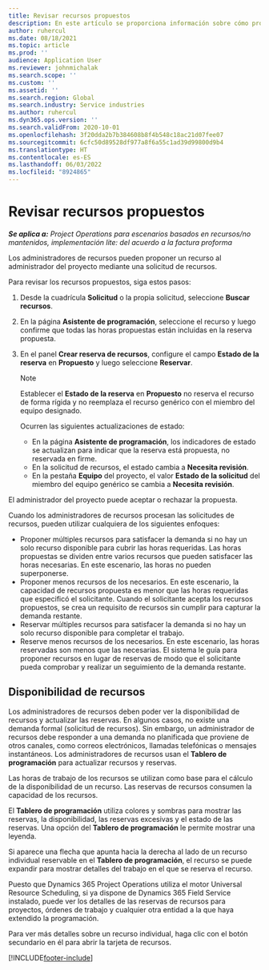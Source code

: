 ```yaml
---
title: Revisar recursos propuestos
description: En este artículo se proporciona información sobre cómo proponer recursos de proyecto.
author: ruhercul
ms.date: 08/18/2021
ms.topic: article
ms.prod: ''
audience: Application User
ms.reviewer: johnmichalak
ms.search.scope: ''
ms.custom: ''
ms.assetid: ''
ms.search.region: Global
ms.search.industry: Service industries
ms.author: ruhercul
ms.dyn365.ops.version: ''
ms.search.validFrom: 2020-10-01
ms.openlocfilehash: 3f20dda2b7b384608b8f4b548c18ac21d07fee07
ms.sourcegitcommit: 6cfc50d89528df977a8f6a55c1ad39d99800d9b4
ms.translationtype: HT
ms.contentlocale: es-ES
ms.lasthandoff: 06/03/2022
ms.locfileid: "8924865"
---
```

# <a name="review-proposed-resources"></a>Revisar recursos propuestos

_**Se aplica a:** Project Operations para escenarios basados en recursos/no mantenidos, implementación lite: del acuerdo a la factura proforma_

Los administradores de recursos pueden proponer un recurso al administrador del proyecto mediante una solicitud de recursos.

Para revisar los recursos propuestos, siga estos pasos:

1. Desde la cuadrícula **Solicitud** o la propia solicitud, seleccione **Buscar recursos**.
2. En la página **Asistente de programación**, seleccione el recurso y luego confirme que todas las horas propuestas están incluidas en la reserva propuesta.
3. En el panel **Crear reserva de recursos**, configure el campo **Estado de la reserva** en **Propuesto** y luego seleccione **Reservar**.

    > [!NOTE]
    > Establecer el **Estado de la reserva** en **Propuesto** no reserva el recurso de forma rígida y no reemplaza el recurso genérico con el miembro del equipo designado.

    Ocurren las siguientes actualizaciones de estado:

    - En la página **Asistente de programación**, los indicadores de estado se actualizan para indicar que la reserva está propuesta, no reservada en firme.
    - En la solicitud de recursos, el estado cambia a **Necesita revisión**.
    - En la pestaña **Equipo** del proyecto, el valor **Estado de la solicitud** del miembro del equipo genérico se cambia a **Necesita revisión**.

El administrador del proyecto puede aceptar o rechazar la propuesta.

Cuando los administradores de recursos procesan las solicitudes de recursos, pueden utilizar cualquiera de los siguientes enfoques:

- Proponer múltiples recursos para satisfacer la demanda si no hay un solo recurso disponible para cubrir las horas requeridas. Las horas propuestas se dividen entre varios recursos que pueden satisfacer las horas necesarias. En este escenario, las horas no pueden superponerse.
- Proponer menos recursos de los necesarios. En este escenario, la capacidad de recursos propuesta es menor que las horas requeridas que especificó el solicitante. Cuando el solicitante acepta los recursos propuestos, se crea un requisito de recursos sin cumplir para capturar la demanda restante.
- Reservar múltiples recursos para satisfacer la demanda si no hay un solo recurso disponible para completar el trabajo.
- Reserve menos recursos de los necesarios. En este escenario, las horas reservadas son menos que las necesarias. El sistema le guía para proponer recursos en lugar de reservas de modo que el solicitante pueda comprobar y realizar un seguimiento de la demanda restante.

## <a name="resource-availability"></a>Disponibilidad de recursos

Los administradores de recursos deben poder ver la disponibilidad de recursos y actualizar las reservas. En algunos casos, no existe una demanda formal (solicitud de recursos). Sin embargo, un administrador de recursos debe responder a una demanda no planificada que proviene de otros canales, como correos electrónicos, llamadas telefónicas o mensajes instantáneos. Los administradores de recursos usan el **Tablero de programación** para actualizar recursos y reservas.

Las horas de trabajo de los recursos se utilizan como base para el cálculo de la disponibilidad de un recurso. Las reservas de recursos consumen la capacidad de los recursos.

El **Tablero de programación** utiliza colores y sombras para mostrar las reservas, la disponibilidad, las reservas excesivas y el estado de las reservas. Una opción del **Tablero de programación** le permite mostrar una leyenda.

Si aparece una flecha que apunta hacia la derecha al lado de un recurso individual reservable en el **Tablero de programación**, el recurso se puede expandir para mostrar detalles del trabajo en el que se reserva el recurso.

Puesto que Dynamics 365 Project Operations utiliza el motor Universal Resource Scheduling, si ya dispone de Dynamics 365 Field Service instalado, puede ver los detalles de las reservas de recursos para proyectos, órdenes de trabajo y cualquier otra entidad a la que haya extendido la programación.

Para ver más detalles sobre un recurso individual, haga clic con el botón secundario en él para abrir la tarjeta de recursos.



[!INCLUDE[footer-include](../includes/footer-banner.md)]
